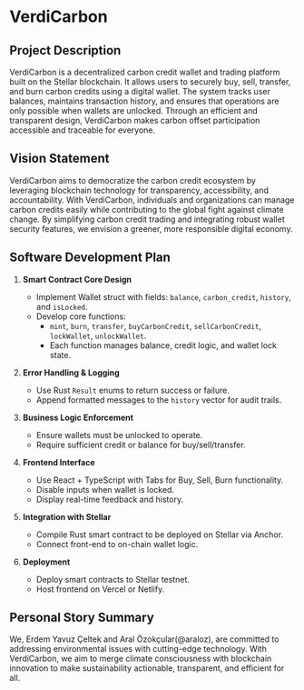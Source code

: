
# VerdiCarbon

## Project Description
VerdiCarbon is a decentralized carbon credit wallet and trading platform built on the Stellar blockchain. It allows users to securely buy, sell, transfer, and burn carbon credits using a digital wallet. The system tracks user balances, maintains transaction history, and ensures that operations are only possible when wallets are unlocked. Through an efficient and transparent design, VerdiCarbon makes carbon offset participation accessible and traceable for everyone.

## Vision Statement
VerdiCarbon aims to democratize the carbon credit ecosystem by leveraging blockchain technology for transparency, accessibility, and accountability. With VerdiCarbon, individuals and organizations can manage carbon credits easily while contributing to the global fight against climate change. By simplifying carbon credit trading and integrating robust wallet security features, we envision a greener, more responsible digital economy.

## Software Development Plan
1. **Smart Contract Core Design**
   - Implement Wallet struct with fields: `balance`, `carbon_credit`, `history`, and `isLocked`.
   - Develop core functions:
     - `mint`, `burn`, `transfer`, `buyCarbonCredit`, `sellCarbonCredit`, `lockWallet`, `unlockWallet`.
     - Each function manages balance, credit logic, and wallet lock state.

2. **Error Handling & Logging**
   - Use Rust `Result` enums to return success or failure.
   - Append formatted messages to the `history` vector for audit trails.

3. **Business Logic Enforcement**
   - Ensure wallets must be unlocked to operate.
   - Require sufficient credit or balance for buy/sell/transfer.

4. **Frontend Interface**
   - Use React + TypeScript with Tabs for Buy, Sell, Burn functionality.
   - Disable inputs when wallet is locked.
   - Display real-time feedback and history.

5. **Integration with Stellar**
   - Compile Rust smart contract to be deployed on Stellar via Anchor.
   - Connect front-end to on-chain wallet logic.

6. **Deployment**
   - Deploy smart contracts to Stellar testnet.
   - Host frontend on Vercel or Netlify.

## Personal Story Summary
We, Erdem Yavuz Çeltek and Aral Özokçular(@araloz), are committed to addressing environmental issues with cutting-edge technology. With VerdiCarbon, we aim to merge climate consciousness with blockchain innovation to make sustainability actionable, transparent, and efficient for all.

